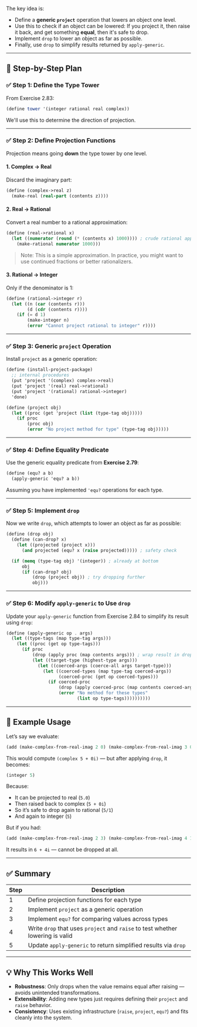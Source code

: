 The key idea is:
- Define a **generic `project`** operation that lowers an object one level.
- Use this to check if an object can be lowered:
  If you project it, then raise it back, and get something **equal**, then it's safe to drop.
- Implement `drop` to lower an object as far as possible.
- Finally, use `drop` to simplify results returned by `apply-generic`.

---

## 🧱 Step-by-Step Plan

### ✅ Step 1: Define the Type Tower

From Exercise 2.83:

```scheme
(define tower '(integer rational real complex))
```

We'll use this to determine the direction of projection.

---

### ✅ Step 2: Define Projection Functions

Projection means going **down** the type tower by one level.

#### 1. Complex → Real

Discard the imaginary part:

```scheme
(define (complex->real z)
  (make-real (real-part (contents z))))
```

#### 2. Real → Rational

Convert a real number to a rational approximation:

```scheme
(define (real->rational x)
  (let ((numerator (round (* (contents x) 1000)))) ; crude rational approx
    (make-rational numerator 1000)))
```

> Note: This is a simple approximation. In practice, you might want to use continued fractions or better rationalizers.

#### 3. Rational → Integer

Only if the denominator is 1:

```scheme
(define (rational->integer r)
  (let ((n (car (contents r)))
        (d (cdr (contents r))))
    (if (= d 1)
        (make-integer n)
        (error "Cannot project rational to integer" r))))
```

---

### ✅ Step 3: Generic `project` Operation

Install `project` as a generic operation:

```scheme
(define (install-project-package)
  ;; internal procedures
  (put 'project '(complex) complex->real)
  (put 'project '(real) real->rational)
  (put 'project '(rational) rational->integer)
  'done)

(define (project obj)
  (let ((proc (get 'project (list (type-tag obj)))))
    (if proc
        (proc obj)
        (error "No project method for type" (type-tag obj)))))
```

---

### ✅ Step 4: Define Equality Predicate

Use the generic equality predicate from **Exercise 2.79**:

```scheme
(define (equ? a b)
  (apply-generic 'equ? a b))
```

Assuming you have implemented `'equ?` operations for each type.

---

### ✅ Step 5: Implement `drop`

Now we write `drop`, which attempts to lower an object as far as possible:

```scheme
(define (drop obj)
  (define (can-drop? x)
    (let ((projected (project x)))
      (and projected (equ? x (raise projected))))) ; safety check

  (if (memq (type-tag obj) '(integer)) ; already at bottom
      obj
      (if (can-drop? obj)
          (drop (project obj)) ; try dropping further
          obj)))
```

---

### ✅ Step 6: Modify `apply-generic` to Use `drop`

Update your `apply-generic` function from Exercise 2.84 to simplify its result using `drop`:

```scheme
(define (apply-generic op . args)
  (let ((type-tags (map type-tag args)))
    (let ((proc (get op type-tags)))
      (if proc
          (drop (apply proc (map contents args))) ; wrap result in drop
          (let ((target-type (highest-type args)))
            (let ((coerced-args (coerce-all args target-type)))
              (let ((coerced-types (map type-tag coerced-args))
                    (coerced-proc (get op coerced-types)))
                (if coerced-proc
                    (drop (apply coerced-proc (map contents coerced-args))) ; simplify
                    (error "No method for these types"
                           (list op type-tags))))))))))
```

---

## 🔁 Example Usage

Let’s say we evaluate:

```scheme
(add (make-complex-from-real-imag 2 0) (make-complex-from-real-imag 3 0))
```

This would compute `(complex 5 + 0i)` — but after applying `drop`, it becomes:

```scheme
(integer 5)
```

Because:
- It can be projected to real (`5.0`)
- Then raised back to complex (`5 + 0i`)
- So it’s safe to drop again to rational (`5/1`)
- And again to integer (`5`)

But if you had:

```scheme
(add (make-complex-from-real-imag 2 3) (make-complex-from-real-imag 4 1))
```

It results in `6 + 4i` — cannot be dropped at all.

---

## ✅ Summary

| Step | Description |
|------|-------------|
| 1 | Define projection functions for each type |
| 2 | Implement `project` as a generic operation |
| 3 | Implement `equ?` for comparing values across types |
| 4 | Write `drop` that uses `project` and `raise` to test whether lowering is valid |
| 5 | Update `apply-generic` to return simplified results via `drop` |

---

## 💡 Why This Works Well

- **Robustness**: Only drops when the value remains equal after raising — avoids unintended transformations.
- **Extensibility**: Adding new types just requires defining their `project` and `raise` behavior.
- **Consistency**: Uses existing infrastructure (`raise`, `project`, `equ?`) and fits cleanly into the system.
